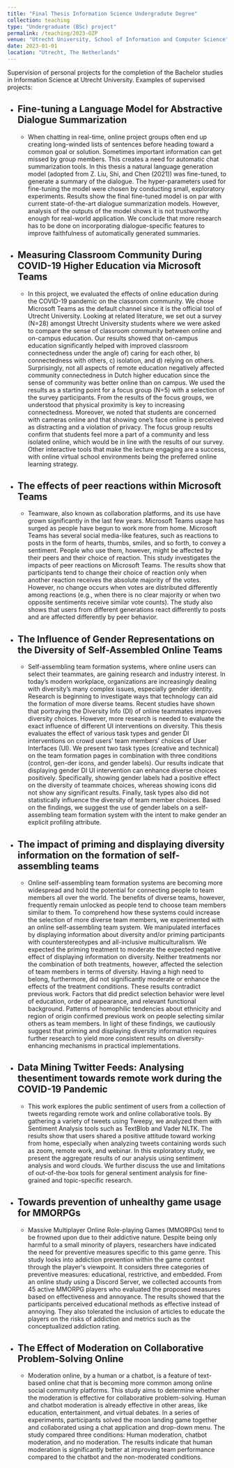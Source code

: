 ```yaml
---
title: "Final Thesis Information Science Undergradute Degree"
collection: teaching
type: "Undergraduate (BSc) project"
permalink: /teaching/2023-OZP
venue: "Utrecht University, School of Information and Computer Science"
date: 2023-01-01
location: "Utrecht, The Netherlands"
---
```


Supervision of personal projects for the completion of the Bachelor studies in Information Science at Utrecht University. Examples of supervised projects:

* ## Fine-tuning a Language Model for Abstractive Dialogue Summarization
    * When chatting in real-time, online project groups often end up creating long-winded lists of sentences before heading toward a common goal or solution. Sometimes important information can get missed by group members. This creates a need for automatic chat summarization tools. In this thesis a natural language generation model (adopted from Z. Liu, Shi, and Chen (2021)) was fine-tuned, to generate a summary of the dialogue. The hyper-parameters used for fine-tuning the model were chosen by conducting small, exploratory experiments. Results show the final fine-tuned model is on par with current state-of-the-art dialogue summarization models. However, analysis of the outputs of the model shows it is not trustworthy enough for real-world application. We conclude that more research has to be done on incorporating dialogue-specific features to improve faithfulness of automatically generated summaries.


* ## Measuring Classroom Community During COVID-19 Higher Education via Microsoft Teams
    * In this project, we evaluated the effects of online education during the COVID-19 pandemic on the classroom community. We chose Microsoft Teams as the default channel since it is the official tool of Utrecht University. Looking at related literature, we set out a survey (N=28) amongst Utrecht University students where we were asked to compare the sense of classroom community between online and on-campus education. Our results showed that on-campus education significantly helped with improved classroom connectedness under the angle of) caring for each other, b) connectedness with others, c) isolation, and d) relying on others. Surprisingly, not all aspects of remote education negatively affected community connectedness in Dutch higher education since the sense of community was better online than on campus. We used the results as a starting point for a focus group (N=5) with a selection of the survey participants. From the results of the focus groups, we understood that physical proximity is key to increasing connectedness. Moreover, we noted that students are concerned with cameras online and that showing one’s face online is perceived as distracting and a violation of privacy. The focus group results confirm that students feel more a part of a community and less isolated online, which would be in line with the results of our survey. Other interactive tools that make the lecture engaging are a success, with online virtual school environments being the preferred online learning strategy.

* ## The effects of peer reactions within Microsoft Teams
    * Teamware, also known as collaboration platforms, and its use have grown significantly in the last few years. Microsoft Teams usage has surged as people have begun to work more from home. Microsoft Teams has several social media-like features, such as reactions to posts in the form of hearts, thumbs, smiles, and so forth, to convey a sentiment. People who use them, however, might be affected by their peers and their choice of reaction. This study investigates the impacts of peer reactions on Microsoft Teams. The results show that participants tend to change their choice of reaction only when another reaction receives the absolute majority of the votes. However, no change occurs when votes are distributed differently among reactions (e.g., when there is no clear majority or when two opposite sentiments receive similar vote counts). The study also shows that users from different generations react differently to posts and are affected differently by peer behavior.

* ## The Influence of Gender Representations on the Diversity of Self-Assembled Online Teams
    * Self-assembling team formation systems, where online users can select their teammates, are gaining research and industry interest. In today’s modern workplace, organizations are increasingly dealing with diversity’s many complex issues, especially gender identity. Research is beginning to investigate ways that technology can aid the formation of more diverse teams. Recent studies have shown that portraying the Diversity Info (DI) of online teammates improves diversity choices. However, more research is needed to evaluate the exact influence of different UI interventions on diversity. This thesis evaluates the effect of various task types and gender DI interventions on crowd users’ team members’ choices of User Interfaces (UI). We present two task types (creative and technical) on the team formation pages in combination with three conditions (control, gen-der icons, and gender labels). Our results indicate that displaying gender DI UI intervention can enhance diverse choices positively. Specifically, showing gender labels had a positive effect on the diversity of teammate choices, whereas showing icons did not show any significant results. Finally, task types also did not statistically influence the diversity of team member choices. Based on the findings, we suggest the use of gender labels on a self-assembling team formation system with the intent to make gender an explicit profiling attribute.

* ## The impact of priming and displaying diversity information on the formation of self-assembling teams
    * Online self-assembling team formation systems are becoming more widespread and hold the potential for connecting people to team members all over the world. The benefits of diverse teams, however, frequently remain unlocked as people tend to choose team members similar to them. To comprehend how these systems could increase the selection of more diverse team members, we experimented with an online self-assembling team system. We manipulated interfaces by displaying information about diversity and/or priming participants with counterstereotypes and all-inclusive multiculturalism. We expected the priming treatment to moderate the expected negative effect of displaying information on diversity. Neither treatments nor the combination of both treatments, however, affected the selection of team members in terms of diversity. Having a high need to belong, furthermore, did not significantly moderate or enhance the effects of the treatment conditions. These results contradict previous work. Factors that did predict selection behavior were level of education, order of appearance, and relevant functional background. Patterns of homophilic tendencies about ethnicity and region of origin confirmed previous work on people selecting similar others as team members. In light of these findings, we cautiously suggest that priming and displaying diversity information requires further research to yield more consistent results on diversity-enhancing mechanisms in practical implementations.

* ## Data Mining Twitter Feeds: Analysing thesentiment towards remote work during the COVID-19 Pandemic
    * This work explores the public sentiment of users from a collection of tweets regarding remote work and online collaborative tools. By gathering a variety of tweets using Tweepy,  we analyzed them with Sentiment Analysis tools such as TextBlob and Vader NLTK. The results show that users shared a positive attitude toward working from home, especially when analyzing tweets containing words such as zoom, remote work, and webinar. In this exploratory study, we present the aggregate results of our analysis using sentiment analysis and word clouds. We further discuss the use and limitations of out-of-the-box tools for general sentiment analysis for fine-grained and topic-specific research.

* ## Towards prevention of unhealthy game usage for MMORPGs
    * Massive  Multiplayer  Online  Role-playing  Games  (MMORPGs) tend to be frowned upon due to their addictive nature.  Despite being only harmful to a small minority of players, researchers have indicated the need for preventive measures specific to this game genre.  This study looks into addiction prevention within the game context through the player's viewpoint.  It considers three categories of preventive measures: educational,  restrictive,  and embedded.  From an online study using a Discord Server, we collected accounts from 45 active MMORPG players who evaluated the proposed measures based on effectiveness and annoyance.  The results showed that the participants perceived educational methods as effective instead of annoying.  They also tolerated the inclusion of articles to educate the players on the risks of addiction and metrics such as the conceptualized addiction rating. 

* ## The Effect of Moderation on Collaborative Problem-Solving Online
    * Moderation online, by a human or a chatbot, is a feature of text-based online chat that is becoming more common among online social community platforms.  This study aims to determine whether the moderation is effective for collaborative problem-solving.  Human and chatbot moderation is already effective in other areas, like education, entertainment, and virtual debates.  In a series of experiments,  participants solved the moon landing game together and collaborated using a chat application and drop-down menu.  The study compared three conditions:  Human moderation, chatbot moderation, and no moderation.  The results indicate that human moderation is significantly better at improving team performance compared to the chatbot and the non-moderated conditions.



